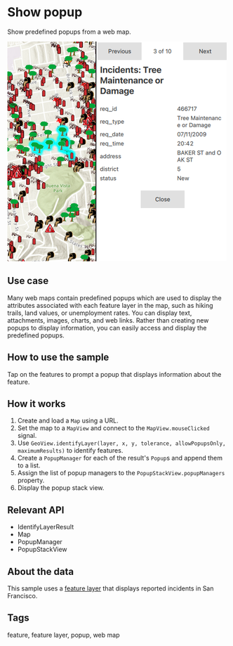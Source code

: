 # Show popup

Show predefined popups from a web map.

![](screenshot.png)

## Use case

Many web maps contain predefined popups which are used to display the attributes associated with each feature layer in the map, such as hiking trails, land values, or unemployment rates. You can display text, attachments, images, charts, and web links. Rather than creating new popups to display information, you can easily access and display the predefined popups.

## How to use the sample

Tap on the features to prompt a popup that displays information about the feature.

## How it works

1. Create and load a `Map` using a URL.
2. Set the map to a `MapView` and connect to the `MapView.mouseClicked` signal.
3. Use `GeoView.identifyLayer(layer, x, y, tolerance, allowPopupsOnly, maximumResults)` to identify features.
4. Create a `PopupManager` for each of the result's `Popup`s and append them to a list.
5. Assign the list of popup managers to the `PopupStackView.popupManagers` property.
6. Display the popup stack view.

## Relevant API

* IdentifyLayerResult
* Map
* PopupManager
* PopupStackView

## About the data

This sample uses a [feature layer](https://sampleserver6.arcgisonline.com/arcgis/rest/services/SF311/FeatureServer/0) that displays reported incidents in San Francisco.

## Tags

feature, feature layer, popup, web map
